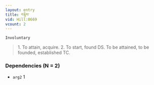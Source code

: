 ```yaml
---
layout: entry
title: བརྙེས་
vid: Hill:0669
vcount: 2
---
```

`Involuntary` 
> 1\.
 To attain, acquire\.
 2\.
 To start, found DS\.
 To be attained, to be founded, established TC\.

### Dependencies (N = 2)
* `arg2` 1



